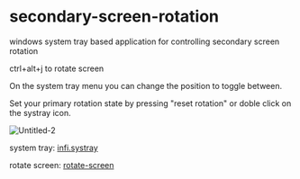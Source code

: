 # secondary-screen-rotation
windows system tray based application for controlling secondary screen rotation

ctrl+alt+j to rotate screen

On the system tray menu you can change the position to toggle between.

Set your primary rotation state by pressing "reset rotation" or doble click on the systray icon.

![Untitled-2](https://user-images.githubusercontent.com/6638847/172713861-406ffd62-8d4f-4126-a9ef-997d22a79955.png)

system tray: [infi.systray](https://github.com/Infinidat/infi.systray)

rotate screen: [rotate-screen](https://github.com/danny-burrows/rotate-screen)
